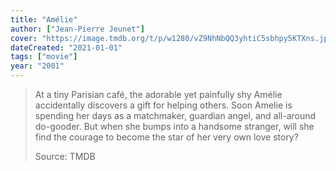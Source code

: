 ```yaml
---
title: "Amélie"
author: ["Jean-Pierre Jeunet"]
cover: "https://image.tmdb.org/t/p/w1280/vZ9NhNbQQ3yhtiC5sbhpy5KTXns.jpg"
dateCreated: "2021-01-01"
tags: ["movie"]
year: "2001"
---
```


> At a tiny Parisian café, the adorable yet painfully shy Amélie accidentally discovers a gift for helping others. Soon Amelie is spending her days as a matchmaker, guardian angel, and all-around do-gooder. But when she bumps into a handsome stranger, will she find the courage to become the star of her very own love story?
>
> Source: TMDB
